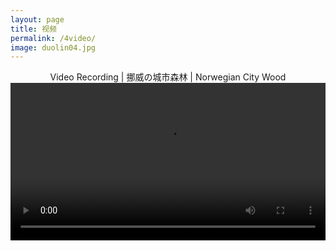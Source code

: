 ```yaml
---
layout: page
title: 视频
permalink: /4video/
image: duolin04.jpg
---
```


<center>Video Recording | 挪威の城市森林 | Norwegian City Wood

<video width="100%" style="display:block; margin: 0 auto;" controls>
  <source src="/vedio/NorwegianWood.mp4" type="video/mp4">
  <object data="/vedio/NorwegianWood.mp4" width="400" height="275">
  </object> 
</video>

